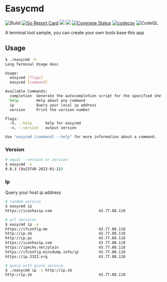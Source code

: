 # Easycmd 
![Build](https://github.com/sincerefly/easycmd/workflows/Build/badge.svg)
[![Go Report Card](https://goreportcard.com/badge/github.com/sincerefly/easycmd)](https://goreportcard.com/report/github.com/sincerefly/easycmd)
<a href="https://opensource.org/licenses/MIT"><img src="https://img.shields.io/badge/license-MIT-_red.svg"></a>
<a href="https://github.com/sincerefly/easycmd/issues"><img src="https://img.shields.io/badge/contributions-welcome-brightgreen.svg?style=flat"></a>
<a href='https://coveralls.io/github/sincerefly/easycmd?branch=main'><img src='https://coveralls.io/repos/github/sincerefly/easycmd/badge.svg?branch=main' alt='Coverage Status' /></a>
[![codecov](https://codecov.io/gh/sincerefly/easycmd/graph/badge.svg?token=W8Z0SWZJG3)](https://codecov.io/gh/sincerefly/easycmd)
![CodeQL](https://github.com/sincerefly/easycmd/workflows/CodeQL/badge.svg)

A terminal tool sample, you can create your own tools base this app

## Usage

```bash
$ ./easycmd -h   
Long Terminal Usage desc

Usage:
  easycmd [flags]
  easycmd [command]

Available Commands:
  completion  Generate the autocompletion script for the specified shell
  help        Help about any command
  ip          Query your local ip address
  version     Print the version number

Flags:
  -h, --help      help for easycmd
  -v, --version   output version

Use "easycmd [command] --help" for more information about a command.
```

### Version

```bash
# equal --version or version
$ easycmd -v 
0.0.3 (9a23740 2023-01-11)
```

### Ip

Query your host ip address

```bash
# random service
$ easycmd ip
https://icanhazip.com                     43.77.88.118
```

```bash
# all services
$ easycmd ip -a
https://ifconfig.me                       43.77.88.118
http://ip.sb                              43.77.88.118
http://ip.gs                              43.77.88.118
https://icanhazip.com                     43.77.88.118
https://ipecho.net/plain                  43.77.88.118
https://ifconfig.minidump.info/ip         43.77.88.118
https://ip.3322.org                       43.77.88.118
```

```bash
# query with given service
$ ./easycmd ip -s http://ip.sb
http://ip.sb                              43.77.88.118
```


